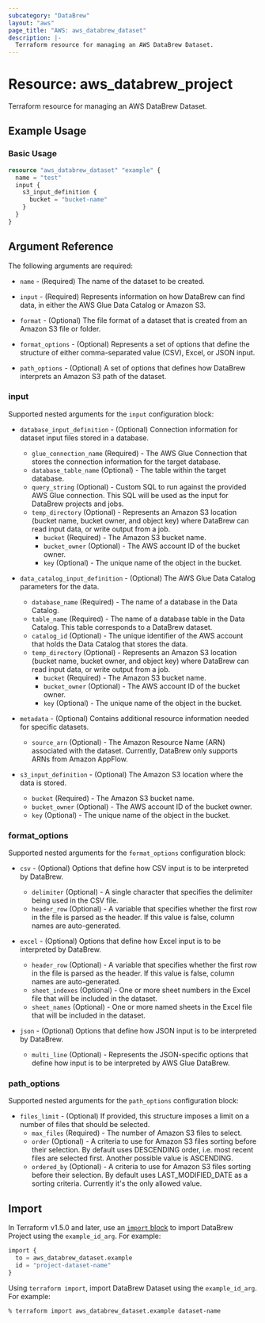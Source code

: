 ```yaml
---
subcategory: "DataBrew"
layout: "aws"
page_title: "AWS: aws_databrew_dataset"
description: |-
  Terraform resource for managing an AWS DataBrew Dataset.
---
```


# Resource: aws_databrew_project

Terraform resource for managing an AWS DataBrew Dataset.

## Example Usage

### Basic Usage

```terraform
resource "aws_databrew_dataset" "example" {
  name = "test"
  input {
    s3_input_definition {
      bucket = "bucket-name"
    }
  }
}
```

## Argument Reference

The following arguments are required:

* `name` - (Required) The name of the dataset to be created.

* `input` - (Required) Represents information on how DataBrew can find data, in either the AWS Glue Data Catalog or Amazon S3.

* `format` - (Optional) The file format of a dataset that is created from an Amazon S3 file or folder.

* `format_options` - (Optional) Represents a set of options that define the structure of either comma-separated value (CSV), Excel, or JSON input.

* `path_options` - (Optional) A set of options that defines how DataBrew interprets an Amazon S3 path of the dataset.

### input

Supported nested arguments for the `input` configuration block:

* `database_input_definition` - (Optional) Connection information for dataset input files stored in a database.
    * `glue_connection_name` (Required) - The AWS Glue Connection that stores the connection information for the target database.
    * `database_table_name` (Optional) - The table within the target database.
    * `query_string` (Optional) - Custom SQL to run against the provided AWS Glue connection. This SQL will be used as the input for DataBrew projects and jobs.
    * `temp_directory` (Optional) - Represents an Amazon S3 location (bucket name, bucket owner, and object key) where DataBrew can read input data, or write output from a job.
        * `bucket` (Required) - The Amazon S3 bucket name.
        * `bucket_owner` (Optional) - The AWS account ID of the bucket owner.
        * `key` (Optional) - The unique name of the object in the bucket.

* `data_catalog_input_definition` - (Optional) The AWS Glue Data Catalog parameters for the data.
    * `database_name` (Required) - The name of a database in the Data Catalog.
    * `table_name` (Required) - The name of a database table in the Data Catalog. This table corresponds to a DataBrew dataset.
    * `catalog_id` (Optional) - The unique identifier of the AWS account that holds the Data Catalog that stores the data.
    * `temp_directory` (Optional) - Represents an Amazon S3 location (bucket name, bucket owner, and object key) where DataBrew can read input data, or write output from a job.
        * `bucket` (Required) - The Amazon S3 bucket name.
        * `bucket_owner` (Optional) - The AWS account ID of the bucket owner.
        * `key` (Optional) - The unique name of the object in the bucket.

* `metadata` - (Optional) Contains additional resource information needed for specific datasets.
    * `source_arn` (Optional) - The Amazon Resource Name (ARN) associated with the dataset. Currently, DataBrew only supports ARNs from Amazon AppFlow.

* `s3_input_definition` - (Optional) The Amazon S3 location where the data is stored.
    * `bucket` (Required) - The Amazon S3 bucket name.
    * `bucket_owner` (Optional) - The AWS account ID of the bucket owner.
    * `key` (Optional) - The unique name of the object in the bucket.

### format_options

Supported nested arguments for the `format_options` configuration block:

* `csv` - (Optional) Options that define how CSV input is to be interpreted by DataBrew.
    * `delimiter` (Optional) - A single character that specifies the delimiter being used in the CSV file.
    * `header_row` (Optional) - A variable that specifies whether the first row in the file is parsed as the header. If this value is false, column names are auto-generated.

* `excel` - (Optional) Options that define how Excel input is to be interpreted by DataBrew.
    * `header_row` (Optional) - A variable that specifies whether the first row in the file is parsed as the header. If this value is false, column names are auto-generated.
    * `sheet_indexes` (Optional) - One or more sheet numbers in the Excel file that will be included in the dataset.
    * `sheet_names` (Optional) - One or more named sheets in the Excel file that will be included in the dataset.

* `json` - (Optional) Options that define how JSON input is to be interpreted by DataBrew.
    * `multi_line` (Optional) - Represents the JSON-specific options that define how input is to be interpreted by AWS Glue DataBrew.

### path_options

Supported nested arguments for the `path_options` configuration block:

* `files_limit` - (Optional) If provided, this structure imposes a limit on a number of files that should be selected.
    * `max_files` (Required) - The number of Amazon S3 files to select.
    * `order` (Optional) - A criteria to use for Amazon S3 files sorting before their selection. By default uses DESCENDING order, i.e. most recent files are selected first. Another possible value is ASCENDING.
    * `ordered_by` (Optional) - A criteria to use for Amazon S3 files sorting before their selection. By default uses LAST_MODIFIED_DATE as a sorting criteria. Currently it's the only allowed value.

## Import

In Terraform v1.5.0 and later, use an [`import` block](https://developer.hashicorp.com/terraform/language/import) to import DataBrew Project using the `example_id_arg`. For example:

```terraform
import {
  to = aws_databrew_dataset.example
  id = "project-dataset-name"
}
```

Using `terraform import`, import DataBrew Dataset using the `example_id_arg`. For example:

```console
% terraform import aws_databrew_dataset.example dataset-name
```
